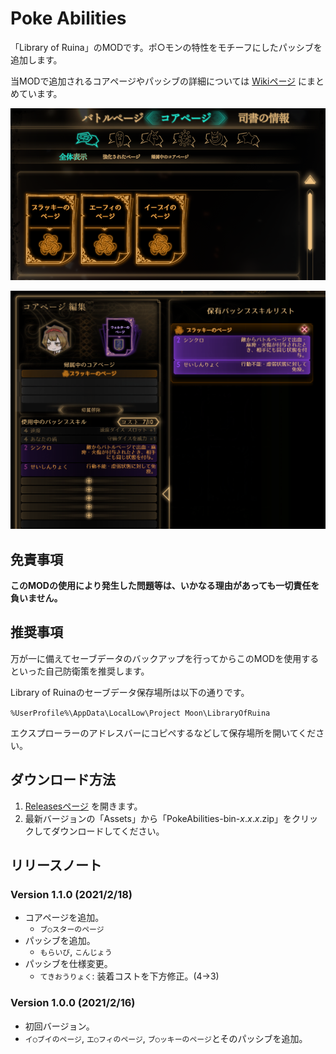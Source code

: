 # Poke Abilities

「Library of Ruina」のMODです。ポ○モンの特性をモチーフにしたパッシブを追加します。

当MODで追加されるコアページやパッシブの詳細については [Wikiページ](https://github.com/TanaUmbreon/PokeAbilities/wiki) にまとめています。

![画面サンプル1](https://raw.githubusercontent.com/TanaUmbreon/PokeAbilities/images/image1.png)

![画面サンプル2](https://raw.githubusercontent.com/TanaUmbreon/PokeAbilities/images/image2.png)

## 免責事項

**このMODの使用により発生した問題等は、いかなる理由があっても一切責任を負いません。**

## 推奨事項

万が一に備えてセーブデータのバックアップを行ってからこのMODを使用するといった自己防衛策を推奨します。

Library of Ruinaのセーブデータ保存場所は以下の通りです。

`%UserProfile%\AppData\LocalLow\Project Moon\LibraryOfRuina`

エクスプローラーのアドレスバーにコピペするなどして保存場所を開いてください。

## ダウンロード方法

1. [Releasesページ](https://github.com/TanaUmbreon/PokeAbilities/releases) を開きます。
2. 最新バージョンの「Assets」から「PokeAbilities-bin-*x*.*x*.*x*.zip」をクリックしてダウンロードしてください。

## リリースノート

### Version 1.1.0 (2021/2/18)

- コアページを追加。
  - `ブ○スターのページ`
- パッシブを追加。
  - `もらいび`, `こんじょう`
- パッシブを仕様変更。
  - `てきおうりょく`: 装着コストを下方修正。(4→3)

### Version 1.0.0 (2021/2/16)

- 初回バージョン。
- `イ○ブイのページ`, `エ○フィのページ`, `ブ○ッキーのページ`とそのパッシブを追加。
